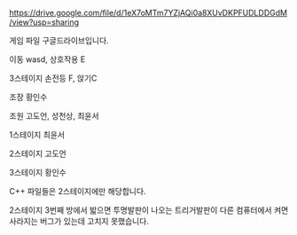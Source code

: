 https://drive.google.com/file/d/1eX7oMTm7YZjAQi0a8XUvDKPFUDLDDGdM/view?usp=sharing

게임 파일 구글드라이브입니다.

이동 wasd, 상호작용 E

3스테이지 손전등 F, 앉기C

조장 황인수

조원 고도언, 성천상, 최윤서

1스테이지 최윤서

2스테이지 고도언

3스테이지 황인수

C++ 파일들은 2스테이지에만 해당합니다.

2스테이지 3번째 방에서 밟으면 투명발판이 나오는 트리거발판이 다른 컴퓨터에서 켜면 사라지는 버그가 있는데 고치지 못했습니다.
